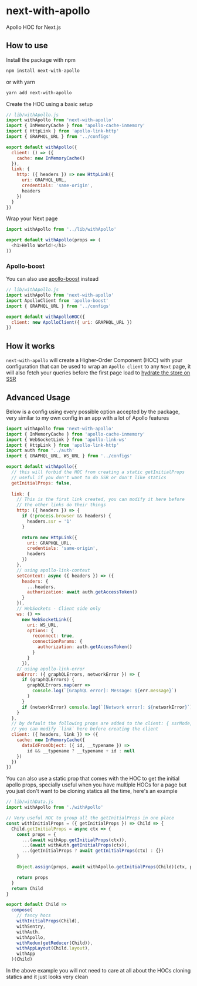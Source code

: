 # next-with-apollo
Apollo HOC for Next.js

## How to use
Install the package with npm
```sh
npm install next-with-apollo
```
or with yarn
```sh
yarn add next-with-apollo
```

Create the HOC using a basic setup
```js
// lib/withApollo.js
import withApollo from 'next-with-apollo'
import { InMemoryCache } from 'apollo-cache-inmemory'
import { HttpLink } from 'apollo-link-http'
import { GRAPHQL_URL } from '../configs'

export default withApollo({
  client: () => ({
    cache: new InMemoryCache()
  }),
  link: {
    http: ({ headers }) => new HttpLink({
      uri: GRAPHQL_URL,
      credentials: 'same-origin',
      headers
    })
  }
})
```

Wrap your Next page
```js
import withApollo from '../lib/withApollo'

export default withApollo(props => (
  <h1>Hello World!</h1>
))
```

### Apollo-boost
You can also use [apollo-boost](https://github.com/apollographql/apollo-client/tree/master/packages/apollo-boost) instead
```js
// lib/withApollo.js
import withApollo from 'next-with-apollo'
import ApolloClient from 'apollo-boost'
import { GRAPHQL_URL } from '../configs'

export default withApolloHOC({
  client: new ApolloClient({ uri: GRAPHQL_URL })
})
```

## How it works
`next-with-apollo` will create a Higher-Order Component (HOC) with your configuration that can be used to wrap an `Apollo client` to any `Next` page, it will also fetch your queries before the first page load to [hydrate the store on SSR](https://dev-blog.apollodata.com/how-server-side-rendering-works-with-react-apollo-20f31b0c7348)

## Advanced Usage
Below is a config using every possible option accepted by the package, very similar to my own config in an app with a lot of Apollo features
```js
import withApollo from 'next-with-apollo'
import { InMemoryCache } from 'apollo-cache-inmemory'
import { WebSocketLink } from 'apollo-link-ws'
import { HttpLink } from 'apollo-link-http'
import auth from '../auth'
import { GRAPHQL_URL, WS_URL } from '../configs'

export default withApollo({
  // this will forbid the HOC from creating a static getInitialProps
  // useful if you don't want to do SSR or don't like statics
  getInitialProps: false,
  
  link: {
    // This is the first link created, you can modify it here before
    // the other links do their things
    http: ({ headers }) => {
      if (!process.browser && headers) {
        headers.ssr = '1'
      }

      return new HttpLink({
        uri: GRAPHQL_URL,
        credentials: 'same-origin',
        headers
      })
    },
    // using apollo-link-context
    setContext: async ({ headers }) => ({
      headers: {
        ...headers,
        authorization: await auth.getAccessToken()
      }
    }),
    // WebSockets - Client side only
    ws: () =>
      new WebSocketLink({
        uri: WS_URL,
        options: {
          reconnect: true,
          connectionParams: {
            authorization: auth.getAccessToken()
          }
        }
      }),
    // using apollo-link-error
    onError: ({ graphQLErrors, networkError }) => {
      if (graphQLErrors) {
        graphQLErrors.map(err =>
          console.log(`[GraphQL error]: Message: ${err.message}`)
        )
      }
      if (networkError) console.log(`[Network error]: ${networkError}`)
    }
  },
  // by default the following props are added to the client: { ssrMode, link }
  // you can modify `link` here before creating the client
  client: ({ headers, link }) => ({
    cache: new InMemoryCache({
      dataIdFromObject: ({ id, __typename }) =>
        id && __typename ? __typename + id : null
    })
  })
})
```

You can also use a static prop that comes with the HOC to get the initial apollo props, specially useful when you have multiple HOCs for a page but you just don't want to be cloning statics all the time, here's an example
```js
// lib/withData.js
import withApollo from './withApollo'

// Very useful HOC to group all the getInitialProps in one place
const withInitialProps = ({ getInitialProps }) => Child => {
  Child.getInitialProps = async ctx => {
    const props = {
      ...(await withApp.getInitialProps(ctx)),
      ...(await withAuth.getInitialProps(ctx)),
      ...(getInitialProps ? await getInitialProps(ctx) : {})
    }

    Object.assign(props, await withApollo.getInitialProps(Child)(ctx, props))

    return props
  }
  return Child
}

export default Child =>
  compose(
    // fancy hocs
    withInitialProps(Child),
    withSentry,
    withAuth,
    withApollo,
    withRedux(getReducer(Child)),
    withAppLayout(Child.layout),
    withApp
  )(Child)
```
In the above example you will not need to care at all about the HOCs cloning statics and it just looks very clean
